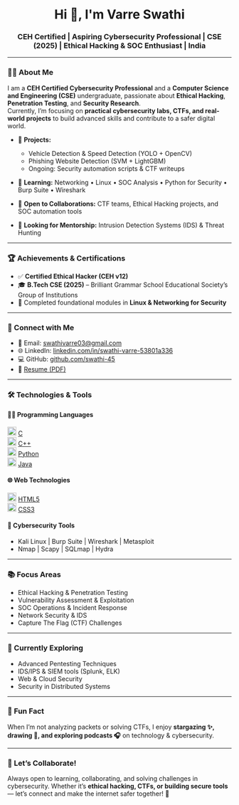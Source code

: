 <h1 align="center">Hi 👋, I'm Varre Swathi</h1>
<h3 align="center">CEH Certified | Aspiring Cybersecurity Professional | CSE (2025) | Ethical Hacking & SOC Enthusiast | India</h3>

---

### 👩‍💻 About Me
I am a **CEH Certified Cybersecurity Professional** and a **Computer Science and Engineering (CSE)** undergraduate, passionate about **Ethical Hacking**, **Penetration Testing**, and **Security Research**.  
Currently, I’m focusing on **practical cybersecurity labs, CTFs, and real-world projects** to build advanced skills and contribute to a safer digital world.  

- 🔭 **Projects:**  
   - Vehicle Detection & Speed Detection (YOLO + OpenCV)  
   - Phishing Website Detection (SVM + LightGBM)  
   - Ongoing: Security automation scripts & CTF writeups  

- 🌱 **Learning:** Networking • Linux • SOC Analysis • Python for Security • Burp Suite • Wireshark  
- 👯 **Open to Collaborations:** CTF teams, Ethical Hacking projects, and SOC automation tools  
- 🤝 **Looking for Mentorship:** Intrusion Detection Systems (IDS) & Threat Hunting  

---

### 🏆 Achievements & Certifications
- ✅ **Certified Ethical Hacker (CEH v12)**  
- 🎓 **B.Tech CSE (2025)** – Brilliant Grammar School Educational Society’s Group of Institutions  
- 🧠 Completed foundational modules in **Linux & Networking for Security**  

---

### 🔗 Connect with Me
- 📧 Email: [swathivarre03@gmail.com](mailto:swathivarre03@gmail.com)  
- 🌐 LinkedIn: [linkedin.com/in/swathi-varre-53801a336](https://linkedin.com/in/swathi-varre-53801a336/)  
- 💻 GitHub: [github.com/swathi-45](https://github.com/swathi-45)  
- 📄 [Resume (PDF)](https://drive.google.com/file/d/12vNoNN3fOfhutcgteVKzBrofoeCtImP1/view?usp=drive_link)  

---

### 🛠️ Technologies & Tools  
#### 👩‍💻 Programming Languages  
<img src="https://cdn.jsdelivr.net/gh/devicons/devicon/icons/c/c-original.svg" width="20"/> [C](https://www.cprogramming.com/)  
<img src="https://cdn.jsdelivr.net/gh/devicons/devicon/icons/cplusplus/cplusplus-original.svg" width="20"/> [C++](https://www.w3schools.com/cpp/)  
<img src="https://cdn.jsdelivr.net/gh/devicons/devicon/icons/python/python-original.svg" width="20"/> [Python](https://www.python.org/)  
<img src="https://cdn.jsdelivr.net/gh/devicons/devicon/icons/java/java-original.svg" width="20"/> [Java](https://www.java.com/)

#### 🌐 Web Technologies  
<img src="https://cdn.jsdelivr.net/gh/devicons/devicon/icons/html5/html5-original.svg" width="20"/> [HTML5](https://www.w3.org/html/)  
<img src="https://cdn.jsdelivr.net/gh/devicons/devicon/icons/css3/css3-original.svg" width="20"/> [CSS3](https://www.w3schools.com/css/)


#### 🔐 Cybersecurity Tools  
- Kali Linux | Burp Suite | Wireshark | Metasploit  
- Nmap | Scapy | SQLmap | Hydra  

---

### 📚 Focus Areas
- Ethical Hacking & Penetration Testing  
- Vulnerability Assessment & Exploitation  
- SOC Operations & Incident Response  
- Network Security & IDS  
- Capture The Flag (CTF) Challenges  

---

### 🌱 Currently Exploring
- Advanced Pentesting Techniques  
- IDS/IPS & SIEM tools (Splunk, ELK)  
- Web & Cloud Security  
- Security in Distributed Systems  

---

### 🌌 Fun Fact
When I’m not analyzing packets or solving CTFs, I enjoy **stargazing ✨, drawing 🎨, and exploring podcasts 🎧** on technology & cybersecurity.  

---

### 🤝 Let’s Collaborate!
Always open to learning, collaborating, and solving challenges in cybersecurity. Whether it’s **ethical hacking, CTFs, or building secure tools** — let’s connect and make the internet safer together! 🔐  


